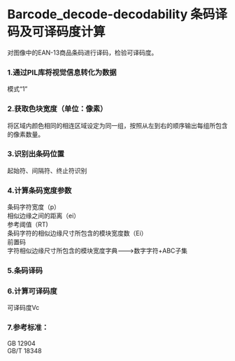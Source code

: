 # Barcode_decode-decodability 条码译码及可译码度计算</br>
对图像中的EAN-13商品条码进行译码，检验可译码度。
### 1.通过PIL库将视觉信息转化为数据
模式“1”
### 2.获取色块宽度（单位：像素）
将区域内颜色相同的相连区域设定为同一组，按照从左到右的顺序输出每组所包含的像素数量。
### 3.识别出条码位置
起始符、间隔符、终止符识别
### 4.计算条码宽度参数
条码字符宽度（p）</br>
相似边缘之间的距离（ei）</br>
参考阈值（RT)</br>
条码字符的相似边缘尺寸所包含的模块宽度数（Ei）</br>
前置码</br>
字符相似边缘尺寸所包含的模块宽度字典--->数字字符+ABC子集
### 5.条码译码

### 6.计算可译码度
可译码度Vc
### 7.参考标准：
GB 12904</br>
GB/T 18348</br>

